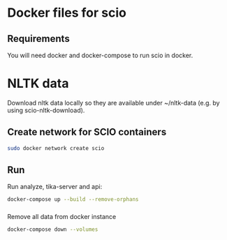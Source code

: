 # Docker files for scio

## Requirements

You will need docker and docker-compose to run scio in docker.

# NLTK data

Download nltk data locally so they are available under ~/nltk-data (e.g. by using scio-nltk-download).


## Create network for SCIO containers

```bash
sudo docker network create scio
```

## Run

Run analyze, tika-server and api:

```bash
docker-compose up --build --remove-orphans
```

###
Remove all data from docker instance

```bash
docker-compose down --volumes
```
